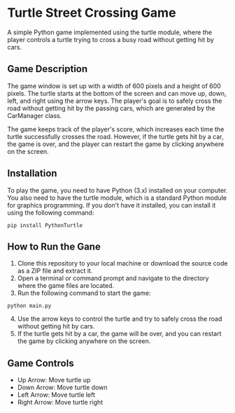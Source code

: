 # Turtle Street Crossing Game
A simple Python game implemented using the turtle module, where the player controls a turtle trying to cross a busy road without getting hit by cars.
## Game Description
The game window is set up with a width of 600 pixels and a height of 600 pixels. The turtle starts at the bottom of the screen and can move up, down, left, and right using the arrow keys. The player's goal is to safely cross the road without getting hit by the passing cars, which are generated by the CarManager class.

The game keeps track of the player's score, which increases each time the turtle successfully crosses the road. However, if the turtle gets hit by a car, the game is over, and the player can restart the game by clicking anywhere on the screen.

## Installation 
To play the game, you need to have Python (3.x) installed on your computer. You also need to have the turtle module, which is a standard Python module for graphics programming. If you don't have it installed, you can install it using the following command:
```
pip install PythonTurtle
```
## How to Run the Gane
1. Clone this repository to your local machine or download the source code as a ZIP file and extract it.
2. Open a terminal or command prompt and navigate to the directory where the game files are located.
3. Run the following command to start the game:
```
python main.py
```
4. Use the arrow keys to control the turtle and try to safely cross the road without getting hit by cars.
5. If the turtle gets hit by a car, the game will be over, and you can restart the game by clicking anywhere on the screen.
## Game Controls
* Up Arrow: Move turtle up
* Down Arrow: Move turtle down
* Left Arrow: Move turtle left
* Right Arrow: Move turtle right
